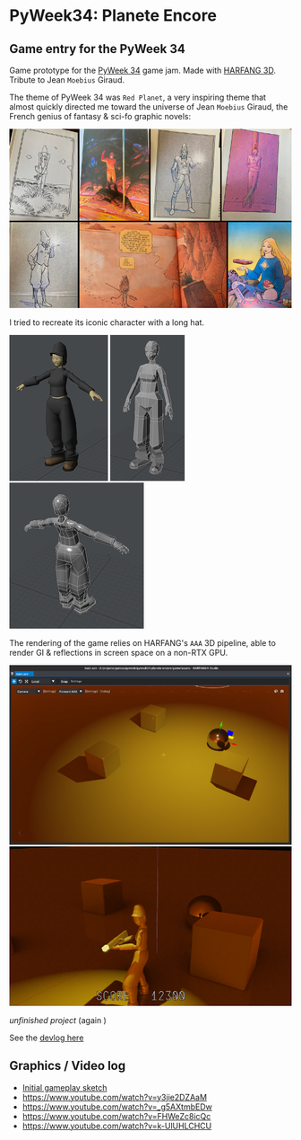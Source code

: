 # PyWeek34: Planete Encore

## Game entry for the PyWeek 34

Game prototype for the [PyWeek 34](https://pyweek.org/) game jam. Made with [HARFANG 3D](https://www.harfang3d.com).<br>
Tribute to Jean `Moebius` Giraud.

The theme of PyWeek 34 was `Red Planet`, a very inspiring theme that almost quickly directed me toward the universe of Jean `Moebius` Giraud, the French genius of fantasy & sci-fo graphic novels:

![moebius](img/2022-09-04_130802.png)

I tried to recreate its iconic character with a long hat.

![chara1](img/2022-09-04_193422.png) ![chara2](img/2022-09-04_172643.png) ![chara3](img/2022-09-04_185518.png)<br>

The rendering of the game relies on HARFANG's `AAA` 3D pipeline, able to render GI & reflections in screen space on a non-RTX GPU.

![AAA](img/2022-09-04_181834.png)
[![gameplay](img/2022-09-05_205106_800.png)](img/2022-09-05_205106.png)

_unfinished project_ (again )

See the [devlog here](https://pyweek.org/e/planete-encore/)

## Graphics / Video log

* [Initial gameplay sketch](img/2022-09-04_133733.png)
* https://www.youtube.com/watch?v=y3jie2DZAaM
* https://www.youtube.com/watch?v=_g5AXtmbEDw
* https://www.youtube.com/watch?v=FHWeZc8icQc
* https://www.youtube.com/watch?v=k-UlUHLCHCU